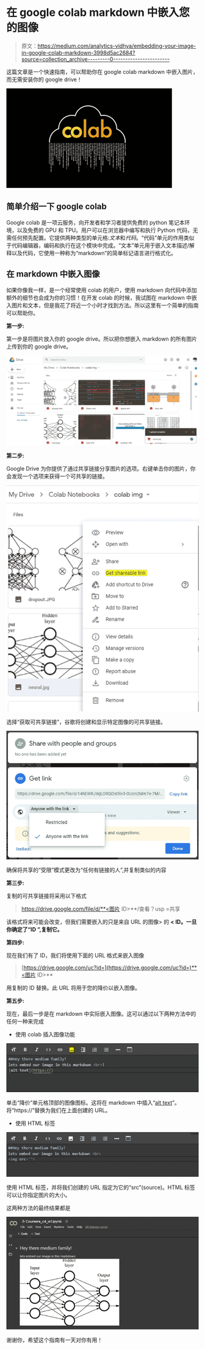 # 在 google colab markdown 中嵌入您的图像

> 原文：<https://medium.com/analytics-vidhya/embedding-your-image-in-google-colab-markdown-3998d5ac2684?source=collection_archive---------0----------------------->

这篇文章是一个快速指南，可以帮助你在 google colab markdown 中嵌入图片，而无需安装你的 google drive！

![](img/73684b761a83dd21020601a562e6449d.png)

## **简单介绍一下 google colab**

Google colab 是一项云服务，向开发者和学习者提供免费的 python 笔记本环境，以及免费的 GPU 和 TPU。用户可以在浏览器中编写和执行 Python 代码，无需任何预先配置。它提供两种类型的单元格:*文本*和*代码*。“代码”单元的作用类似于代码编辑器，编码和执行在这个模块中完成。“文本”单元用于嵌入文本描述/解释以及代码，它使用一种称为“markdown”的简单标记语言进行格式化。

## 在 markdown 中嵌入图像

如果你像我一样，是一个经常使用 colab 的用户，使用 markdown 向代码中添加额外的细节也会成为你的习惯！在开发 colab 的时候，我试图在 markdown 中嵌入图片和文本，但是我花了将近一个小时才找到方法。所以这里有一个简单的指南可以帮助你。

**第一步:**

第一步是将图片放入你的 google drive。所以把你想嵌入 markdown 的所有图片上传到你的 google drive。

![](img/0c69427a4533031df577df5c2369fcd2.png)

**第二步:**

Google Drive 为你提供了通过共享链接分享图片的选项。右键单击你的图片，你会发现一个选项来获得一个可共享的链接。

![](img/1b618a6d9627ef54c2f6503b657604f3.png)

选择“获取可共享链接”，谷歌将创建和显示特定图像的可共享链接。

![](img/7467420fda7424cdbc9ca04df5372009.png)

确保将共享的“受限”模式更改为“任何有链接的人”,并复制类似的内容

**第三步:**

复制的可共享链接将采用以下格式

> https://drive.google.com/file/d/**<图片 ID>**/查看？usp =共享

该格式将来可能会改变，但我们需要嵌入的只是来自 URL 的图像> 的 **< ID。一旦你确定了“ID ”,复制它。**

**第四步:**

现在我们有了 ID，我们将使用下面的 URL 格式来嵌入图像

> [https://drive.google.com/uc?id=](https://drive.google.com/uc?id=)**<图片 ID>**

用复制的 ID 替换<id of="" image="">。此 URL 将用于您的降价以嵌入图像。</id>

**第五步:**

现在，最后一步是在 markdown 中实际嵌入图像。这可以通过以下两种方法中的任何一种来完成

*   使用 colab 插入图像功能

![](img/8d8792207818fa02ee3d61976ae1bbec.png)

单击“降价”单元格顶部的图像图标。这将在 markdown 中插入“[alt text](https://)”。将“https://”替换为我们在上面创建的 URL。

*   使用 HTML 标签

![](img/245c3df91b30111190bb1933b9faa2b6.png)

使用 HTML 标签，并将我们创建的 URL 指定为它的“src”(source)。HTML 标签可以让你指定图片的大小。

这两种方法的最终结果都是

![](img/fa8f6f4194105f62a7ee714025e77c04.png)

谢谢你，希望这个指南有一天对你有用！